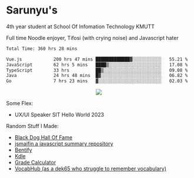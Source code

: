 # Sarunyu's
<p>4th year student at School Of Infomation Technology KMUTT</p>
<p>Full time Noodle enjoyer, Tifosi (with crying noise) and Javascript hater</p>

<!--START_SECTION:waka-->

```txt
Total Time: 360 hrs 28 mins

Vue.js            200 hrs 47 mins █████████████▓░░░░░░░░░░░   55.21 %
JavaScript        62 hrs 5 mins   ████▒░░░░░░░░░░░░░░░░░░░░   17.08 %
TypeScript        33 hrs          ██▒░░░░░░░░░░░░░░░░░░░░░░   09.08 %
Java              24 hrs 48 mins  █▓░░░░░░░░░░░░░░░░░░░░░░░   06.82 %
Go                7 hrs 23 mins   ▓░░░░░░░░░░░░░░░░░░░░░░░░   02.03 %
```

<!--END_SECTION:waka-->
<div align=center>
  <img src="https://skillicons.dev/icons?i=typescript,javascript,nodejs,java,spring,react,vue,mysql,mongodb,docker,linux" />
</div>

Some Flex:
- UX/UI Speaker SIT Hello World 2023

Random Stuff I Made:
- [Black Dog Hall Of Fame](https://bdoghalloffame.vercel.app/)
- [jsmaifin a javascript summary repository](https://github.com/ssarunyu/js-maifin)
- [Bentify](https://bentify.vercel.app/)
- [Kdle](https://kdle.vercel.app/)
- [Grade Calculator](https://grade-calculator-virid.vercel.app/)
- [VocabHub (as a dek65 who struggle to remember vocabulary)](https://vocabhub.vercel.app/)
